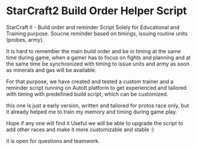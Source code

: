 # StarCraft2 Build Order Helper Script

StarCraft II - Build order and reminder Script Solely for Educational and Training purpose. Soucne reminder based on timings, issuing routine units (probes, army). 

It is hard to remember the main build order and be in timing at the same time during game, when a gamer has to focus on fights and planning and at the same time be synchronized with timing to issue units and army as soon as minerals and gas will be available.

For that purpose, we have created and tested a custom trainer and a reminder script running on AutoIt platform to get experienced and tailored with timing with predefined build script, which can be customized.

this one is just a early version, written and tailored for protos race only, but it already helped me to train my memory and timing during game play.

Hope if any one will find it Useful we will be able to upgrade the script to add other races and make it more customizable and stable :)

it is open for questions and teamwork.
